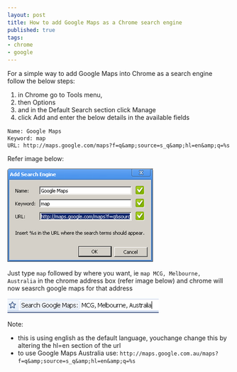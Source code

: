 ```yaml
--- 
layout: post
title: How to add Google Maps as a Chrome search engine
published: true
tags: 
- chrome
- google
---
```


For a simple way to add Google Maps into Chrome as a search engine follow the below steps:

1. in Chrome go to Tools menu,
1. then Options
1. and in the Default Search section click Manage
1. click Add and enter the below details in the available fields

```
Name: Google Maps
Keyword: map
URL: http://maps.google.com/maps?f=q&amp;source=s_q&amp;hl=en&amp;q=%s
```

Refer image below:

![](/img/google_maps.png)

Just type `map` followed by where you want, ie `map MCG, Melbourne, Australia`
in the chrome address box (refer image below) and chrome will now seasrch google maps for that address

![](/img/google_map_box.png)

Note:

* this is using english as the default language, youchange change this by altering the hl=en section of the url
* to use Google Maps Australia use: `http://maps.google.com.au/maps?f=q&amp;source=s_q&amp;hl=en&amp;q=%s`
